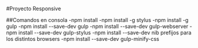 #Proyecto Responsive

##Comandos en consola
-npm install
-npm install -g stylus
-npm install -g gulp
-npm install --save-dev gulp
-npm install --save-dev gulp-webserver
-npm install --save-dev gulp-stylus
-npm install --save-dev nib
    prefijos para los distintos browsers
-npm install --save-dev gulp-minify-css